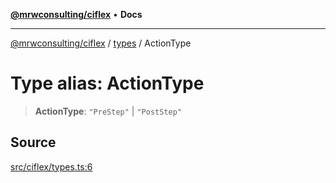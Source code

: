 [**@mrwconsulting/ciflex**](../../README.md) • **Docs**

***

[@mrwconsulting/ciflex](../../README.md) / [types](../README.md) / ActionType

# Type alias: ActionType

> **ActionType**: `"PreStep"` \| `"PostStep"`

## Source

[src/ciflex/types.ts:6](https://github.com/mrwconsulting/CiFlex/blob/7abd7b2d63a9c44c1fecf55d7e2f664bb3b1f734/src/ciflex/types.ts#L6)
